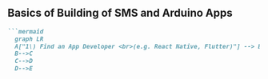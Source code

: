 ## **Basics of Building of SMS and Arduino Apps**

```markdown
```mermaid
  graph LR
  A["1\) Find an App Developer <br>(e.g. React Native, Flutter)"] --> B{"2\) Install software \n(e.g. Node.js)"}
  B-->C
  C-->D
  D-->E
```
```
